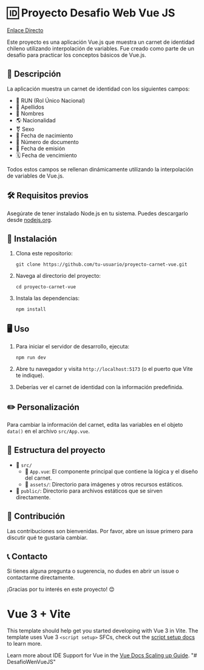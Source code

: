 # 🆔 Proyecto Desafio Web Vue JS

<a href="https://desafio-wen-vue-js.vercel.app/" target="_blank">Enlace Directo</a>

Este proyecto es una aplicación Vue.js que muestra un carnet de identidad chileno utilizando interpolación de variables. Fue creado como parte de un desafío para practicar los conceptos básicos de Vue.js.

## 📝 Descripción

La aplicación muestra un carnet de identidad con los siguientes campos:

- 🔢 RUN (Rol Único Nacional)
- 👥 Apellidos
- 📛 Nombres
- 🌎 Nacionalidad
- ⚧️ Sexo
- 🎂 Fecha de nacimiento
- 📄 Número de documento
- 📅 Fecha de emisión
- 🗓️ Fecha de vencimiento

Todos estos campos se rellenan dinámicamente utilizando la interpolación de variables de Vue.js.

## 🛠️ Requisitos previos

Asegúrate de tener instalado Node.js en tu sistema. Puedes descargarlo desde [nodejs.org](https://nodejs.org/).

## 🚀 Instalación

1. Clona este repositorio:
   ```
   git clone https://github.com/tu-usuario/proyecto-carnet-vue.git
   ```

2. Navega al directorio del proyecto:
   ```
   cd proyecto-carnet-vue
   ```

3. Instala las dependencias:
   ```
   npm install
   ```

## 🖥️ Uso

1. Para iniciar el servidor de desarrollo, ejecuta:
   ```
   npm run dev
   ```

2. Abre tu navegador y visita `http://localhost:5173` (o el puerto que Vite te indique).

3. Deberías ver el carnet de identidad con la información predefinida.

## ✏️ Personalización

Para cambiar la información del carnet, edita las variables en el objeto `data()` en el archivo `src/App.vue`.

## 📁 Estructura del proyecto

- 📂 `src/`
  - 📄 `App.vue`: El componente principal que contiene la lógica y el diseño del carnet.
  - 📂 `assets/`: Directorio para imágenes y otros recursos estáticos.
- 📂 `public/`: Directorio para archivos estáticos que se sirven directamente.

## 🤝 Contribución

Las contribuciones son bienvenidas. Por favor, abre un issue primero para discutir qué te gustaría cambiar.

## 📞 Contacto

Si tienes alguna pregunta o sugerencia, no dudes en abrir un issue o contactarme directamente.

¡Gracias por tu interés en este proyecto! 😊

# Vue 3 + Vite

This template should help get you started developing with Vue 3 in Vite. The template uses Vue 3 `<script setup>` SFCs, check out the [script setup docs](https://v3.vuejs.org/api/sfc-script-setup.html#sfc-script-setup) to learn more.

Learn more about IDE Support for Vue in the [Vue Docs Scaling up Guide](https://vuejs.org/guide/scaling-up/tooling.html#ide-support).
"# DesafioWenVueJS" 
